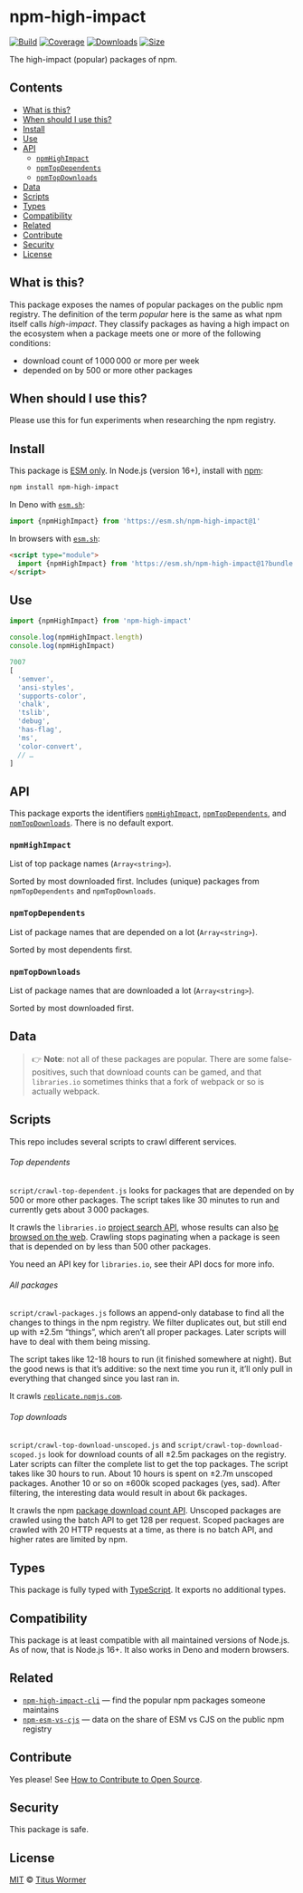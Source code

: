 # npm-high-impact

[![Build][build-badge]][build]
[![Coverage][coverage-badge]][coverage]
[![Downloads][downloads-badge]][downloads]
[![Size][size-badge]][size]

The high-impact (popular) packages of npm.

## Contents

*   [What is this?](#what-is-this)
*   [When should I use this?](#when-should-i-use-this)
*   [Install](#install)
*   [Use](#use)
*   [API](#api)
    *   [`npmHighImpact`](#npmhighimpact)
    *   [`npmTopDependents`](#npmtopdependents)
    *   [`npmTopDownloads`](#npmtopdownloads)
*   [Data](#data)
*   [Scripts](#scripts)
*   [Types](#types)
*   [Compatibility](#compatibility)
*   [Related](#related)
*   [Contribute](#contribute)
*   [Security](#security)
*   [License](#license)

## What is this?

This package exposes the names of popular packages on the public npm registry.
The definition of the term *popular* here is the same as what npm itself calls
*high-impact*.
They classify packages as having a high impact on the ecosystem when a package
meets one or more of the following conditions:

*   download count of 1 000 000 or more per week
*   depended on by 500 or more other packages

## When should I use this?

Please use this for fun experiments when researching the npm registry.

## Install

This package is [ESM only][esm].
In Node.js (version 16+), install with [npm][]:

```sh
npm install npm-high-impact
```

In Deno with [`esm.sh`][esmsh]:

```js
import {npmHighImpact} from 'https://esm.sh/npm-high-impact@1'
```

In browsers with [`esm.sh`][esmsh]:

```html
<script type="module">
  import {npmHighImpact} from 'https://esm.sh/npm-high-impact@1?bundle'
</script>
```

## Use

```js
import {npmHighImpact} from 'npm-high-impact'

console.log(npmHighImpact.length)
console.log(npmHighImpact)
```

```js
7007
[
  'semver',
  'ansi-styles',
  'supports-color',
  'chalk',
  'tslib',
  'debug',
  'has-flag',
  'ms',
  'color-convert',
  // …
]
```

## API

This package exports the identifiers [`npmHighImpact`][api-npm-high-impact],
[`npmTopDependents`][api-npm-top-dependents], and
[`npmTopDownloads`][api-npm-top-downloads].
There is no default export.

### `npmHighImpact`

List of top package names (`Array<string>`).

Sorted by most downloaded first.
Includes (unique) packages from `npmTopDependents` and `npmTopDownloads`.

### `npmTopDependents`

List of package names that are depended on a lot (`Array<string>`).

Sorted by most dependents first.

### `npmTopDownloads`

List of package names that are downloaded a lot (`Array<string>`).

Sorted by most downloaded first.

## Data

> 👉 **Note**: not all of these packages are popular.
> There are some false-positives, such that download counts can be gamed, and
> that `libraries.io` sometimes thinks that a fork of webpack or so is actually
> webpack.

## Scripts

This repo includes several scripts to crawl different services.

###### Top dependents

`script/crawl-top-dependent.js` looks for packages that are depended on by
500 or more other packages.
The script takes like 30 minutes to run and currently gets about 3 000
packages.

It crawls the `libraries.io` [project search API][libraries-io-api], whose
results can also [be browsed on the web][libraries-io-web].
Crawling stops paginating when a package is seen that is depended on by less
than 500 other packages.

You need an API key for `libraries.io`, see their API docs for more info.

###### All packages

`script/crawl-packages.js` follows an append-only database to find all the
changes to things in the npm registry.
We filter duplicates out, but still end up with ±2.5m “things”, which aren’t
all proper packages.
Later scripts will have to deal with them being missing.

The script takes like 12-18 hours to run (it finished somewhere at night).
But the good news is that it’s additive: so the next time you run it, it’ll
only pull in everything that changed since you last ran in.

It crawls [`replicate.npmjs.com`][npm-replicate].

###### Top downloads

`script/crawl-top-download-unscoped.js` and
`script/crawl-top-download-scoped.js` look for download counts of all ±2.5m
packages on the registry.
Later scripts can filter the complete list to get the top packages.
The script takes like 30 hours to run.
About 10 hours is spent on ±2.7m unscoped packages.
Another 10 or so on ±600k scoped packages (yes, sad).
After filtering, the interesting data would result in about 6k packages.

It crawls the npm [package download count API][npm-api].
Unscoped packages are crawled using the batch API to get 128 per request.
Scoped packages are crawled with 20 HTTP requests at a time, as there is no
batch API, and higher rates are limited by npm.

## Types

This package is fully typed with [TypeScript][].
It exports no additional types.

## Compatibility

This package is at least compatible with all maintained versions of Node.js.
As of now, that is Node.js 16+.
It also works in Deno and modern browsers.

## Related

*   [`npm-high-impact-cli`](https://github.com/rexxars/npm-high-impact-cli)
    — find the popular npm packages someone maintains
*   [`npm-esm-vs-cjs`](https://github.com/wooorm/npm-esm-vs-cjs)
    — data on the share of ESM vs CJS on the public npm registry

## Contribute

Yes please!
See [How to Contribute to Open Source][contribute].

## Security

This package is safe.

## License

[MIT][license] © [Titus Wormer][author]

<!-- Definitions -->

[build-badge]: https://github.com/wooorm/npm-high-impact/workflows/main/badge.svg

[build]: https://github.com/wooorm/npm-high-impact/actions

[coverage-badge]: https://img.shields.io/codecov/c/github/wooorm/npm-high-impact.svg

[coverage]: https://codecov.io/github/wooorm/npm-high-impact

[downloads-badge]: https://img.shields.io/npm/dm/npm-high-impact.svg

[downloads]: https://www.npmjs.com/package/npm-high-impact

[size-badge]: https://img.shields.io/bundlejs/size/npm-high-impact

[size]: https://bundlephobia.com/result?p=npm-high-impact

[npm]: https://docs.npmjs.com/cli/install

[esm]: https://gist.github.com/sindresorhus/a39789f98801d908bbc7ff3ecc99d99c

[esmsh]: https://esm.sh

[typescript]: https://www.typescriptlang.org

[contribute]: https://opensource.guide/how-to-contribute/

[license]: license

[author]: https://wooorm.com

[libraries-io-api]: https://libraries.io/api#project-search

[libraries-io-web]: https://libraries.io/search?platforms=npm&sort=dependents_count&order=desc

[npm-api]: https://github.com/npm/registry/blob/master/docs/download-counts.md

[npm-replicate]: https://github.com/npm/registry-follower-tutorial/blob/master/README.md

[api-npm-high-impact]: #npmhighimpact

[api-npm-top-dependents]: #npmtopdependents

[api-npm-top-downloads]: #npmtopdownloads
